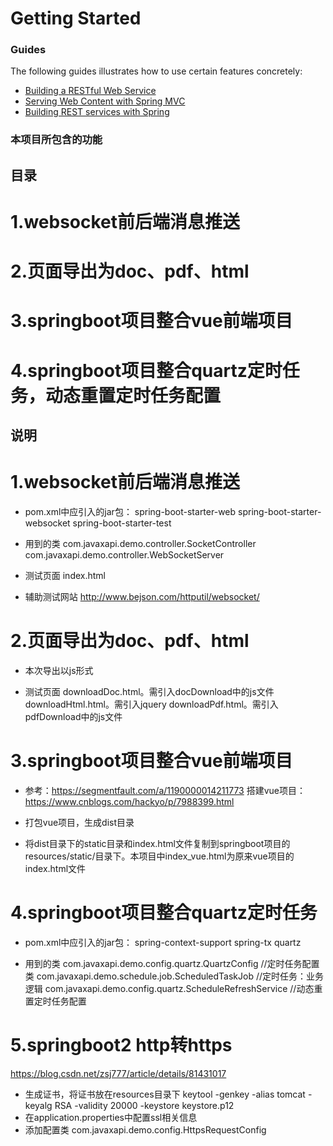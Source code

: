 # Getting Started

### Guides
The following guides illustrates how to use certain features concretely:

* [Building a RESTful Web Service](https://spring.io/guides/gs/rest-service/)
* [Serving Web Content with Spring MVC](https://spring.io/guides/gs/serving-web-content/)
* [Building REST services with Spring](https://spring.io/guides/tutorials/bookmarks/)

### 本项目所包含的功能
## 目录
# 1.websocket前后端消息推送
# 2.页面导出为doc、pdf、html
# 3.springboot项目整合vue前端项目
# 4.springboot项目整合quartz定时任务，动态重置定时任务配置

## 说明
# 1.websocket前后端消息推送
* pom.xml中应引入的jar包：
    spring-boot-starter-web
    spring-boot-starter-websocket
    spring-boot-starter-test
  
* 用到的类
    com.javaxapi.demo.controller.SocketController
    com.javaxapi.demo.controller.WebSocketServer
    
* 测试页面
    index.html
    
* 辅助测试网站
    http://www.bejson.com/httputil/websocket/
    
# 2.页面导出为doc、pdf、html
* 本次导出以js形式

* 测试页面
    downloadDoc.html。需引入docDownload中的js文件
    downloadHtml.html。需引入jquery
    downloadPdf.html。需引入pdfDownload中的js文件
    
# 3.springboot项目整合vue前端项目
* 参考：https://segmentfault.com/a/1190000014211773
    搭建vue项目：https://www.cnblogs.com/hackyo/p/7988399.html

* 打包vue项目，生成dist目录

* 将dist目录下的static目录和index.html文件复制到springboot项目的resources/static/目录下。本项目中index_vue.html为原来vue项目的index.html文件

# 4.springboot项目整合quartz定时任务
* pom.xml中应引入的jar包：
    spring-context-support
    spring-tx
    quartz
    
* 用到的类
    com.javaxapi.demo.config.quartz.QuartzConfig    //定时任务配置类
    com.javaxapi.demo.schedule.job.ScheduledTaskJob  //定时任务：业务逻辑
    com.javaxapi.demo.config.quartz.ScheduleRefreshService  //动态重置定时任务配置

# 5.springboot2 http转https
https://blog.csdn.net/zsj777/article/details/81431017
* 生成证书，将证书放在resources目录下
    keytool -genkey -alias tomcat -keyalg RSA -validity 20000 -keystore keystore.p12
* 在application.properties中配置ssl相关信息
* 添加配置类
    com.javaxapi.demo.config.HttpsRequestConfig

